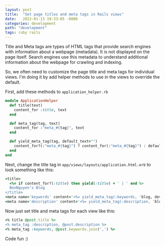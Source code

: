 ```yaml
---
layout: post
title:  "Set page titles and meta tags in Rails views"
date:   2022-01-13 19:33:05 -0800
categories: development
path: "development"
tags: ruby rails
---
```

Title and Meta tags are types of HTML tags that provide search engines with information about a webpage (metadata). It is not displayed on the page itself. Search engines use this metadata to understand additional information about the webpage for crawling and indexing.

So, we often need to customize the page title and meta tags for individual views. I'm doing it by add helper methods to use in the views to override the default.

First, add these methods to `application_helper.rb`

```ruby
module ApplicationHelper
  def title(text)
    content_for :title, text
  end

  def meta_tag(tag, text)
    content_for :"meta_#{tag}", text
  end

  def yield_meta_tag(tag, default_text="")
    content_for?(:"meta_#{tag}") ? content_for(:"meta_#{tag}") : default_text
  end
end
```

Next, change the title tag in `app/views/layouts/application.html.erb` to look something like this:
```ruby
<title>
  <%= if content_for?(:title) then yield(:title) + ' | ' end %>
  BenNguyen's Blog
</title>
<meta name='keywords' content='<%= yield_meta_tag(:keywords, 'blog, development, software, engineer') %>' />
<meta name='description' content='<%= yield_meta_tag(:description, 'blog, development, software, engineer, ruby on rails') %>' />
```

Now just set title and meta tags for each view like this:
```ruby
<% title @post.title %>
<% meta_tag :description, @post.description %>
<% meta_tag :keywords, @post.keywords.join(',') %>
```

Code fun :)